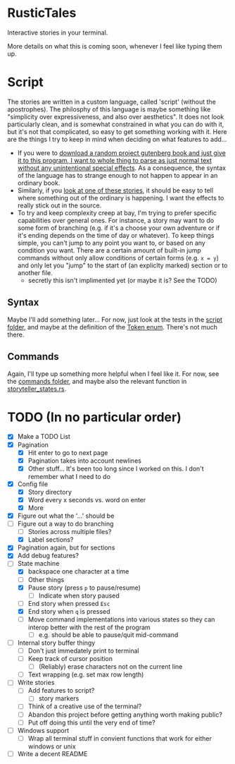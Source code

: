 # RusticTales
Interactive stories in your terminal.

More details on what this is coming soon, whenever I feel like typing them up.

# Script

The stories are written in a custom language, called 'script' (without the apostrophes). The philosphy of this language is maybe something like "simplicity over expressiveness, and also over aesthetics". It does not look particularly clean, and is somewhat constrained in what you can do with it, but it's not that complicated, so easy to get something working with it. Here are the things I try to keep in mind when deciding on what features to add...
* If you were to [download a random project gutenberg book and just give it to this program, I want to whole thing to parse as just normal text without any unintentional special effects](https://github.com/NivenT/RusticTales/blob/master/script/src/lib.rs#L75). As a consequence, the syntax of the language has to strange enough to not happen to appear in an ordinary book.
* Similarly, if you [look at one of these stories](https://github.com/NivenT/RusticTales/tree/master/rustic_tales/stories), it should be easy to tell where something out of the ordinary is happening. I want the effects to really stick out in the source.
* To try and keep complexity creep at bay, I'm trying to prefer specific capabilities over general ones. For instance, a story may want to do some form of branching (e.g. if it's a choose your own adventure or if it's ending depends on the time of day or whatever). To keep things simple, you can't jump to any point you want to, or based on any condition you want. There are a certain amount of built-in jump commands without only allow conditions of certain forms (e.g. `x = y`) and only let you "jump" to the start of (an expliclty marked) section or to another file.
  * secretly this isn't implimented yet (or maybe it is? See the TODO)

## Syntax

Maybe I'll add something later... For now, just look at the tests in the [script folder](https://github.com/NivenT/RusticTales/tree/master/script), and maybe at the definition of the [Token enum](https://github.com/NivenT/RusticTales/blob/master/script/src/token.rs). There's not much there.

## Commands

Again, I'll type up something more helpful when I feel like it. For now, see the [commands folder](https://github.com/NivenT/RusticTales/tree/master/rustic_tales/src/commands), and maybe also the relevant function in [storyteller_states.rs](https://github.com/NivenT/RusticTales/tree/master/rustic_tales/src/storyteller/storyteller_states.rs).

# TODO (In no particular order)

- [X] Make a TODO List
- [X] Pagination
  - [X] Hit enter to go to next page
  - [X] Pagination takes into account newlines
  - [X] Other stuff... It's been too long since I worked on this. I don't remember what I need to do
- [X] Config file
  - [X] Story directory
  - [X] Word every x seconds vs. word on enter
  - [X] More
- [X] Figure out what the '...' should be
- [ ] Figure out a way to do branching
  - [ ] Stories across multiple files?
  - [X] Label sections?
- [X] Pagination again, but for sections
- [X] Add debug features?
- [ ] State machine
  - [X] backspace one character at a time
  - [ ] Other things
  - [X] Pause story (press `p` to pause/resume)
    - [ ] Indicate when story paused
  - [ ] End story when pressed `Esc`
  - [X] End story when `q` is pressed
  - [ ] Move command implementations into various states so they can interop better with the rest of the program
    - [ ] e.g. should be able to pause/quit mid-command
- [ ] Internal story buffer thingy
  - [ ] Don't just immedately print to terminal
  - [ ] Keep track of cursor position
    - [ ] (Reliably) erase characters not on the current line
  - [ ] Text wrapping (e.g. set max row length)
- [ ] Write stories
  - [ ] Add features to script?
    - [ ] story markers
  - [ ] Think of a creative use of the terminal?
  - [ ] Abandon this project before getting anything worth making public?
  - [ ] Put off doing this until the very end of time?
- [ ] Windows support
  - [ ] Wrap all terminal stuff in convient functions that work for either windows or unix
- [ ] Write a decent README

